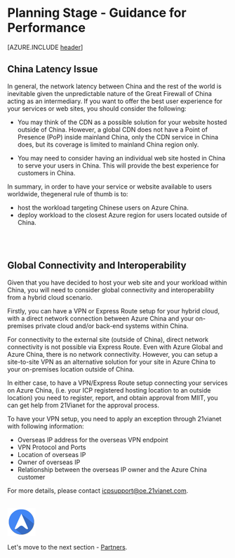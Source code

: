 <properties
	pageTitle="Global Customer Playbook planning-guidance-performance | Azure"
	description="Global Customer Playbook - guidance for the Performance area of the Planning Stage"
	services="global-customer-playbook"
	documentationCenter=""
	authors="jtong"
	manager="edwinc"
	editor=""
	tags="global-customer-playbook"/>

<tags
	ms.service="migration-lifecycle-planning"
	ms.workload=""
	ms.tgt_pltfrm=""
	ms.devlang="na"
	ms.topic="article"
	ms.date="12/26/2016"
	wacn.date="12/26/2016"
	wacn.lang="en"
	ms.author="jtong"/>


# Planning Stage - Guidance for Performance

[AZURE.INCLUDE [header](../../../includes/planning-guidance.md)]


## China Latency Issue

In general, the network latency between China and the rest of the world is inevitable given the unpredictable nature of the Great Firewall of China acting as an intermediary. If you want to offer the best user experience for your services or web sites, you should consider the following:
 
- You may think of the CDN as a possible solution for your website hosted outside of China. However, a global CDN does not have a Point of Presence (PoP) inside mainland China, only the CDN service in China does, but its coverage is limited to mainland China region only.
 
- You may need to consider having an individual web site hosted in China to serve your users in China. This will provide the best experience for customers in China.
 
In summary, in order to have your service or website available to users worldwide, thegeneral rule of thumb is to:

- host the workload targeting Chinese users on Azure China.
- deploy workload to the closest Azure region for users located outside of China.
</br>
</br>

## Global Connectivity and Interoperability

Given that you have decided to host your web site and your workload within China, you will need to consider global connectivity and interoperability from a hybrid cloud scenario.

Firstly, you can have a VPN or Express Route setup for your hybrid cloud, with a direct network connection between Azure China and your on-premises private cloud and/or back-end systems within China.

For connectivity to the external site (outside of China), direct network connectivity is not possible via Express Route. Even with Azure Global and Azure China, there is no network connectivity. However, you can setup a site-to-site VPN as an alternative solution for your site in Azure China to your on-premises location outside of China.

In either case, to have a VPN/Express Route setup connecting your services on Azure China, (i.e. your ICP registered hosting location to an outside location) you need to register, report, and obtain approval from MIIT, you can get help from 21Vianet for the approval process.

To have your VPN setup, you need to apply an exception through 21vianet with following information:

- Overseas IP address for the overseas VPN endpoint
- VPN Protocol and Ports
- Location of overseas IP
- Owner of overseas IP
- Relationship between the overseas IP owner and the Azure China customer

For more details, please contact icpsupport@oe.21vianet.com.
</br>
</br>

![navigation](../../media/navigation.png)

Let's move to the next section - [Partners](/solutions/global-customer/planning/guidance/partners/).

 
